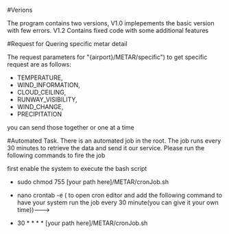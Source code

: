 #Verions

The program contains two versions, V1.0 implepements the basic version with few 
errors. V1.2 Contains fixed code with some additional features

#Request for Quering specific metar detail

The request parameters for "{airport}/METAR/specific") to get specific request are as follows:

- TEMPERATURE,
- WIND_INFORMATION,
- CLOUD_CEILING,
- RUNWAY_VISIBILITY,
- WIND_CHANGE,
- PRECIPITATION

you can send those together or one at a time

#Automated Task.
There is an automated job in the root.
The job runs every 30 minutes to retrieve the data and send it our service. Please run the following commands to fire the job

first enable the system to execute the bash script

- sudo chmod 755 [your path here]/METAR/cronJob.sh


- nano crontab -e   (    to open cron editor and add the following command to have your system run the job every 30 minute(you can give it your own time))--->


- 30 * * * * [your path here]/METAR/cronJob.sh